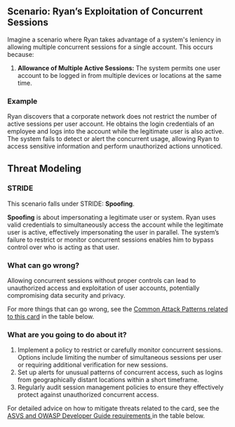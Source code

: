 ## Scenario: Ryan’s Exploitation of Concurrent Sessions

Imagine a scenario where Ryan takes advantage of a system's leniency in allowing multiple concurrent sessions for a single account. This occurs because:

1. **Allowance of Multiple Active Sessions:** The system permits one user account to be logged in from multiple devices or locations at the same time.

### Example

Ryan discovers that a corporate network does not restrict the number of active sessions per user account. He obtains the login credentials of an employee and logs into the account while the legitimate user is also active. The system fails to detect or alert the concurrent usage, allowing Ryan to access sensitive information and perform unauthorized actions unnoticed.

## Threat Modeling

### STRIDE

This scenario falls under STRIDE: **Spoofing**.

**Spoofing** is about impersonating a legitimate user or system.
Ryan uses valid credentials to simultaneously access the account while the legitimate user is active, effectively impersonating the user in parallel.
The system’s failure to restrict or monitor concurrent sessions enables him to bypass control over who is acting as that user.

### What can go wrong?

Allowing concurrent sessions without proper controls can lead to unauthorized access and exploitation of user accounts, potentially compromising data security and privacy.

For more things that can go wrong, see the [Common Attack Patterns related to this card](#mapping 'Common Attack Patterns related to this card [internal]') in the table below.

### What are you going to do about it?

1. Implement a policy to restrict or carefully monitor concurrent sessions. Options include limiting the number of simultaneous sessions per user or requiring additional verification for new sessions.
2. Set up alerts for unusual patterns of concurrent access, such as logins from geographically distant locations within a short timeframe.
3. Regularly audit session management policies to ensure they effectively protect against unauthorized concurrent access. 

For detailed advice on how to mitigate threats related to the card, see the [ASVS and OWASP Developer Guide requirements ](#mapping 'ASVS and OWASP Developer Guide requirements [internal]') in the table below.

